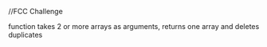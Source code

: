 //FCC Challenge

function takes 2 or more arrays as arguments, returns one array and deletes duplicates
